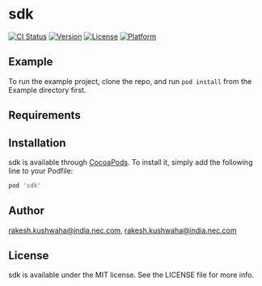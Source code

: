 # sdk

[![CI Status](https://img.shields.io/travis/rakesh.kushwaha@india.nec.com/sdk.svg?style=flat)](https://travis-ci.org/rakesh.kushwaha@india.nec.com/sdk)
[![Version](https://img.shields.io/cocoapods/v/sdk.svg?style=flat)](https://cocoapods.org/pods/sdk)
[![License](https://img.shields.io/cocoapods/l/sdk.svg?style=flat)](https://cocoapods.org/pods/sdk)
[![Platform](https://img.shields.io/cocoapods/p/sdk.svg?style=flat)](https://cocoapods.org/pods/sdk)

## Example

To run the example project, clone the repo, and run `pod install` from the Example directory first.

## Requirements

## Installation

sdk is available through [CocoaPods](https://cocoapods.org). To install
it, simply add the following line to your Podfile:

```ruby
pod 'sdk'
```

## Author

rakesh.kushwaha@india.nec.com, rakesh.kushwaha@india.nec.com

## License

sdk is available under the MIT license. See the LICENSE file for more info.
